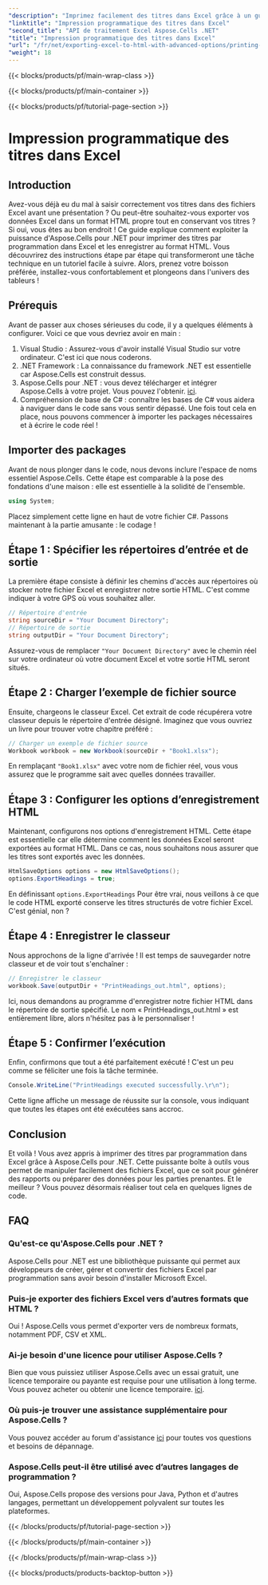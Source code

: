```yaml
---
"description": "Imprimez facilement des titres dans Excel grâce à un guide étape par étape avec Aspose.Cells pour .NET. Exportez vos données au format HTML et impressionnez votre public."
"linktitle": "Impression programmatique des titres dans Excel"
"second_title": "API de traitement Excel Aspose.Cells .NET"
"title": "Impression programmatique des titres dans Excel"
"url": "/fr/net/exporting-excel-to-html-with-advanced-options/printing-headings/"
"weight": 18
---
```


{{< blocks/products/pf/main-wrap-class >}}

{{< blocks/products/pf/main-container >}}

{{< blocks/products/pf/tutorial-page-section >}}

# Impression programmatique des titres dans Excel

## Introduction
Avez-vous déjà eu du mal à saisir correctement vos titres dans des fichiers Excel avant une présentation ? Ou peut-être souhaitez-vous exporter vos données Excel dans un format HTML propre tout en conservant vos titres ? Si oui, vous êtes au bon endroit ! Ce guide explique comment exploiter la puissance d'Aspose.Cells pour .NET pour imprimer des titres par programmation dans Excel et les enregistrer au format HTML. Vous découvrirez des instructions étape par étape qui transformeront une tâche technique en un tutoriel facile à suivre. Alors, prenez votre boisson préférée, installez-vous confortablement et plongeons dans l'univers des tableurs !
## Prérequis
Avant de passer aux choses sérieuses du code, il y a quelques éléments à configurer. Voici ce que vous devriez avoir en main :
1. Visual Studio : Assurez-vous d'avoir installé Visual Studio sur votre ordinateur. C'est ici que nous coderons.
2. .NET Framework : La connaissance du framework .NET est essentielle car Aspose.Cells est construit dessus.
3. Aspose.Cells pour .NET : vous devez télécharger et intégrer Aspose.Cells à votre projet. Vous pouvez l'obtenir. [ici](https://releases.aspose.com/cells/net/).
4. Compréhension de base de C# : connaître les bases de C# vous aidera à naviguer dans le code sans vous sentir dépassé.
Une fois tout cela en place, nous pouvons commencer à importer les packages nécessaires et à écrire le code réel !
## Importer des packages
Avant de nous plonger dans le code, nous devons inclure l'espace de noms essentiel Aspose.Cells. Cette étape est comparable à la pose des fondations d'une maison : elle est essentielle à la solidité de l'ensemble.
```csharp
using System;
```
Placez simplement cette ligne en haut de votre fichier C#. Passons maintenant à la partie amusante : le codage !
## Étape 1 : Spécifier les répertoires d’entrée et de sortie
La première étape consiste à définir les chemins d'accès aux répertoires où stocker notre fichier Excel et enregistrer notre sortie HTML. C'est comme indiquer à votre GPS où vous souhaitez aller.
```csharp
// Répertoire d'entrée
string sourceDir = "Your Document Directory";
// Répertoire de sortie
string outputDir = "Your Document Directory";
```
Assurez-vous de remplacer `"Your Document Directory"` avec le chemin réel sur votre ordinateur où votre document Excel et votre sortie HTML seront situés.
## Étape 2 : Charger l’exemple de fichier source
Ensuite, chargeons le classeur Excel. Cet extrait de code récupérera votre classeur depuis le répertoire d'entrée désigné. Imaginez que vous ouvriez un livre pour trouver votre chapitre préféré :
```csharp
// Charger un exemple de fichier source
Workbook workbook = new Workbook(sourceDir + "Book1.xlsx");
```
En remplaçant `"Book1.xlsx"` avec votre nom de fichier réel, vous vous assurez que le programme sait avec quelles données travailler.
## Étape 3 : Configurer les options d’enregistrement HTML
Maintenant, configurons nos options d'enregistrement HTML. Cette étape est essentielle car elle détermine comment les données Excel seront exportées au format HTML. Dans ce cas, nous souhaitons nous assurer que les titres sont exportés avec les données.
```csharp
HtmlSaveOptions options = new HtmlSaveOptions();
options.ExportHeadings = true;
```
En définissant `options.ExportHeadings` Pour être vrai, nous veillons à ce que le code HTML exporté conserve les titres structurés de votre fichier Excel. C'est génial, non ?
## Étape 4 : Enregistrer le classeur
Nous approchons de la ligne d'arrivée ! Il est temps de sauvegarder notre classeur et de voir tout s'enchaîner :
```csharp
// Enregistrer le classeur
workbook.Save(outputDir + "PrintHeadings_out.html", options);
```
Ici, nous demandons au programme d'enregistrer notre fichier HTML dans le répertoire de sortie spécifié. Le nom « PrintHeadings_out.html » est entièrement libre, alors n'hésitez pas à le personnaliser !
## Étape 5 : Confirmer l’exécution
Enfin, confirmons que tout a été parfaitement exécuté ! C'est un peu comme se féliciter une fois la tâche terminée.
```csharp
Console.WriteLine("PrintHeadings executed successfully.\r\n");
```
Cette ligne affiche un message de réussite sur la console, vous indiquant que toutes les étapes ont été exécutées sans accroc.
## Conclusion
Et voilà ! Vous avez appris à imprimer des titres par programmation dans Excel grâce à Aspose.Cells pour .NET. Cette puissante boîte à outils vous permet de manipuler facilement des fichiers Excel, que ce soit pour générer des rapports ou préparer des données pour les parties prenantes. Et le meilleur ? Vous pouvez désormais réaliser tout cela en quelques lignes de code.
## FAQ
### Qu'est-ce qu'Aspose.Cells pour .NET ?  
Aspose.Cells pour .NET est une bibliothèque puissante qui permet aux développeurs de créer, gérer et convertir des fichiers Excel par programmation sans avoir besoin d'installer Microsoft Excel.
### Puis-je exporter des fichiers Excel vers d’autres formats que HTML ?  
Oui ! Aspose.Cells vous permet d'exporter vers de nombreux formats, notamment PDF, CSV et XML.
### Ai-je besoin d'une licence pour utiliser Aspose.Cells ?  
Bien que vous puissiez utiliser Aspose.Cells avec un essai gratuit, une licence temporaire ou payante est requise pour une utilisation à long terme. Vous pouvez acheter ou obtenir une licence temporaire. [ici](https://purchase.aspose.com/temporary-license/).
### Où puis-je trouver une assistance supplémentaire pour Aspose.Cells ?  
Vous pouvez accéder au forum d'assistance [ici](https://forum.aspose.com/c/cells/9) pour toutes vos questions et besoins de dépannage.
### Aspose.Cells peut-il être utilisé avec d’autres langages de programmation ?  
Oui, Aspose.Cells propose des versions pour Java, Python et d'autres langages, permettant un développement polyvalent sur toutes les plateformes.

{{< /blocks/products/pf/tutorial-page-section >}}

{{< /blocks/products/pf/main-container >}}

{{< /blocks/products/pf/main-wrap-class >}}

{{< blocks/products/products-backtop-button >}}